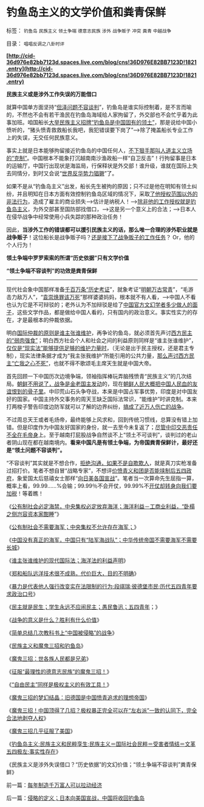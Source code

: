 # 钓鱼岛主义的文学价值和粪青保鲜

标签： `钓鱼岛` `民族主义` `领土争端` `德意志民族` `涉外` `战争贩子` `冲突` `粪青` `中越战争` 

目录： `唱唱反调之八卦时评`

**[http://cid-36d976e82bb7123d.spaces.live.com/blog/cns!36D976E82BB7123D!1821.entry](http://cid-36d976e82bb7123d.spaces.live.com/blog/cns!36D976E82BB7123D!1821.entry)**

**民族主义或是涉外工作失误的万能借口**

就算中国单方面坚持“[但泽问题不容谈判](../../../2010/9/14/民族主义和将人民领袖君主化的人民群众.md)”，钓鱼岛是谁实际控制着，是不言而喻的，不然也不会有若干渔民在钓鱼岛海域给人家拘留了，外交部也不会忙乎着为此事加班。咱国船长[大举民族主义招牌“钓鱼岛是中国固有的领土”](../../../2009/9/29/民族主义可以是卖国手段，爱国与卖国可以逻辑等效.md)，那是说给中国小愤听的，“猪头愤青救救船长我吧，我犯错误要下岗了”——>除了掩盖船长专业工作上的失误，无交任何民族意义。

事实上就是日本能够拘留接近钓鱼岛的中国任何人，[不下狠手那叫人道主义立场的“克制”](../../../2009/10/29/人道不是人权；人道主义和低人权社会的关系.md)。中国根本不能象打沉越南南沙渔政船一样“自卫反击”！行拘留事是日本的运输厅，中国行出现状是海监局，行保释状是外交部！谁升级，谁就在国际上失去同情分，到时又会说“[世界反华势力猖獗](../../../2009/11/3/欧美反华人权卫士都是些什么人？.md)”了。

如果不是从“钓鱼岛主义”出发，船长先生被拘的原因；只不过是他在明知有领土纠纷，并且明知在日本方面有效控制钓鱼岛区域的情况下，采取[了他授权范围以外的非法行为](../../../2010/8/6/私有制社会的逐级授权，公权和特权的形成，.md)，造成了雇主的商业损失——>估计是纳税人！——>[除非他的工作授权就是钓鱼岛主义](../../../2008/10/29/民主社会不需要有倾向性的“民族政策”.md)，为外交部甚至国防部找借口，——>这是另一个意义上的合法；——>日本人在侵华战争中经常使用小兵失踪的那种政治任务！

因此，**当涉外工作的错误都可以援引民族主义的话，那么唯一合理的涉外职业就是战争贩子**！这位船长是战争贩子吗？[还是接下了战争贩子的工作任务](http://hi.baidu.com/darthchn/blog/item/ed4ad95838c09f232934f03c.html)？
Or，他的个人行为！



**领土争端中罗罗索索的所谓“历史依据”只有文学价值**

**“领土争端不容谈判”的功效是粪青保鲜**

****

现代社会象中国那样准备[千百万条“历史考证](../../../2010/2/9/低效益令历史学天生没有脊梁骨.md)”，就象考证“[明朝万古常青](../../../2010/8/27/明朝对华汉社会摧残远甚蒙古入侵.md)”，“毛游击力敌万人”，“[袁崇焕罪该万死](../../../2008/10/26/明朝必亡！冤杀袁崇焕，也只是小事一桩.md)”那样婆婆妈妈，根本就不有人看，——>中国人不看也认为它是不可辩驳的；老外认为不加辩驳是给了[中国官方文幻学者多少做人的面子](../../../2010/2/9/中外历史权威只是你我一样的普通人.md)，这些文学作品，都是做给中国人看的，只有国内的政治意义。事实性实力的存在，才是最根本的仲裁依据。

明白[国际仲裁的原则是谁主张谁维护](../../../2009/9/3/谁主张谁维护，妥协是实力平衡的结果.md)，再争论钓鱼岛，就必须首先声讨[西方民主的“弱肉强食”](../../../2010/2/2/炮轰进化论.md)；明白西方社会个人和社会之间的利益原则同样是“谁主张谁维护”，[仅仅是“现实法”能够提供足够的维护力量时](../../../2010/8/1/实在法（体）与善恶无关及革命的误区.md)，（无论是出于民主授权，还是君主专制），现实法律条据才成为“我主张我维护”所能引用的公共力量，[那么声讨西方民主“亡我之心不死”](../../../2009/9/30/中国是一个大国！.md)，也就不得不歌颂毛主席天生就是中国大帝。

首先回顾一下中国历次边境争端，领袖指挥棒玩弄脑残愤青“民族主义”的几次结局。[朝鲜不用说了，战争是金老国主发动](../../../2010/6/24/支持朝鲜得到了什么？失去了什么？多大的代价？.md)的，现在[朝鲜人民大概把中国人民血的友谊恨到的骨子里](../../../2010/1/11/后朝鲜将成为中国苦大仇深的对手.md)。中印荒山石头争夺战，本来是中国占军事优势，印度是对中国友好的国家。中国主持外交事务的周天王缺乏国际法常识，“能维护”时讲克制。本来打两梭子警告印度边防军就可以了解的边界纠纷，[搞成了近万人伤亡的战争](../../../2008/12/22/印度国内政治，需要中印边境争端.md)。

不过周总天王或者毛炀帝，最终能够上风求和，回到传统习惯线，总算没有错上加错。但是印度作为中国友好国家的身份，就一去至今未复返了；[尽管中印交恶责任不全在毛帝身](http://blog.sina.com.cn/s/blog_5563a64d0100bhej.html)上。至于越南打屁股战争自然谈不上“领土不可谈判”，谈判过的老山者阴山现在都在越南境内。**看来中国凡是有领土争端，为帝国粪青保鲜计，最好还是“领土问题不容谈判”。**

“不容谈判”其实就是不想合作，[拒绝沟通，如果不是自欺欺人](../../../2010/1/17/人类社会沟通的三个空间.md)，就是真刀实枪准备过招打价。笔者不想自冒“战略专家”，不想评[价愤青义和团是否能挟制后五四政府](../../../2010/9/15/民主就是民生！天生就是柴米油盐.md)，象爱国太后慈禧女士那样“[向日美各国宣战](../../../2009/12/21/民智？不开？“长矛大刀对仗洋枪洋炮”.md)”。笔者当一次算命先生屈指一算，概率上看，99.99……%会输；99.99％不会开仗，99.99%不[开仗却转身向我们要加税](../../../2010/9/2/国民的负担都是税收;税收不要“没收国民”.md)！等着瞧！

《[公有制社会必定海禁，中央集权必定放弃海洋；海洋利益－工商业利益，“卧榻之侧岂容资本家酣睡](../../../2010/9/15/罗马象明朝放弃海军；“卧榻之侧岂容资本家酣睡”.md)”》

《[公有制社会不需要海军；中央集权不允许存在海军；](../../../2010/9/13/公有制社会不需要海军；中央集权不允许存在海军.md)》

《[中国没有真正的海军，中国只有“陆军海战队”；中华传统帝国不需要海军不需要长城](../../../2010/9/13/经济学对传统霸权主义的嘲弄.md)》

《[谁主张谁维护的现代国际法；海洋法的利益声明](../../../2009/4/7/谁主张谁维护的现代国际法；海洋法的利益声明.md)》

《[郑和船队远洋技术很不成熟，代价巨大，目的不明确](../../../2010/5/31/指南针？罗马下东洋远远超过郑和下西洋！.md)》

《[暴力是代表他人强行改变实在法限制的行为;段祺瑞;彼德堡市民;历代五四青年要求政治口号](../../../2010/9/15/五四统治者段祺瑞和暴力行为.md)》

《[民主就是民生；学生永远不应闹民主；愚民鲁迅；五四青年](../../../2010/9/15/民主就是民生！天生就是柴米油盐.md)；》

《[战争的意义是什么？胜利有什么价值](../../../2010/9/13/战争的意义是什么？胜利有什么价值.md)》

《[简单总结几次教科书上“中国被侵略”的战争](../../../2008/8/19/俄格冲突外交手腕日见成熟.md)》

《[民族主义和魔鬼三招和钓鱼岛](../../../2010/9/14/民族主义和将人民领袖君主化的人民群众.md)》

《[魔鬼三招：世各族人民都是兄弟](../../../2010/3/20/马丁神父定律：“合法侵犯人权”无赢家.md)》

《[征服“最理性的德意志民族”的魔鬼三招！](../../../2010/3/17/征服“最理性的德意志民族”的魔鬼三招！.md)》

《[“自由民主”同样是极权主义的有效工具！](../../../2010/3/18/“自由平等”同样是极权主义的有效工具！.md)》

《[魔鬼三招的梦幻结晶：旧德国是中国愤青追求的理想帝国](../../../2009/6/29/法式民主可能方便了民粹希特勒上台.md)》

《[魔鬼三招！中国顶得了几招？极权暴正完全可以在“左右派”一致的认同下，完全合法地剥夺人权](../../../2010/3/19/魔鬼三招！中国顶得了几招？.md)》

《[魔鬼三招几乎征服了美国](../../../2010/3/19/魔鬼三招几乎征服了美国.md)》

《[钓鱼岛主义;民族主义和民粹孪生;民族主义＝国际社会民粹＝受害者情结＝文革五四极左;事实性存在](http://blog.sina.com.cn/s/blog_5563a64d0100l65z.html)》

《民族主义是涉外失误借口？“历史依据”的文幻价值；“领土争端不容谈判”粪青保鲜》

前一篇：[每年制造千万富人可以拉动经济](../../../2010/9/16/每年制造千万富人可以拉动经济.md)

后一篇：[侵略的定义；日本向美国宣战，中国将收回钓鱼岛](../../../2010/9/16/侵略的定义；日本向美国宣战，中国将收回钓鱼岛.md)